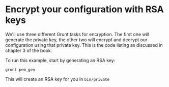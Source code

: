 # Encrypt your configuration with RSA keys

We'll use three different Grunt tasks for encryption. The first one will generate the private key, the other two will encrypt and decrypt our configuration using that private key. This is the code listing as discussed in chapter 3 of the book.

To run this example, start by generating an RSA key:

```shell
grunt pem_gen
```

This will create an RSA key for you in `bin/private`